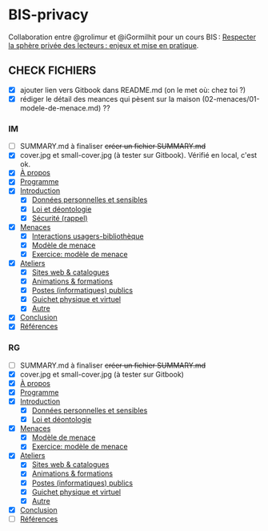 # BIS-privacy

Collaboration entre @grolimur et @iGormilhit pour un cours BIS : [Respecter la sphère privée des lecteurs : enjeux et mise en pratique](http://www.bis.ch/fr/formation-continue/agenda/kursdetail/respecter-la-sphere-privee-des-lecteurs-enjeux-et-mise-en-pratique.html "Descriptif du cours sur le site de BIS").

## CHECK FICHIERS

- [x] ajouter lien vers Gitbook dans README.md (on le met où: chez toi ?)
- [x] rédiger le détail des meances qui pèsent sur la maison (02-menaces/01-modele-de-menace.md) ??
 
### IM

- [ ] SUMMARY.md à finaliser ~~créer un fichier SUMMARY.md~~
- [x] cover.jpg et small-cover.jpg (à tester sur Gitbook). Vérifié en local, c'est ok.
- [x] [À propos](README.md)
- [x] [Programme](00-programme.md)
- [x] [Introduction](01-introduction/README.md)
    - [x] [Données personnelles et sensibles](01-introduction/01-donnees.md)
    - [x] [Loi et déontologie](01-introduction/02-loi-deontologie.md)
    - [x] [Sécurité (rappel)](01-introduction/03-securite.md)
- [x] [Menaces](02-menaces/README.md)
    - [x] [Interactions usagers-bibliothèque](02-menaces/01-usagers-bib.md)
    - [x] [Modèle de menace](02-menaces/02-modele-de-menace.md)
    - [x] [Exercice: modèle de menace](02-menaces/03-tableau-menaces.md)
- [x] [Ateliers](03-ateliers/README.md)
    - [x] [Sites web & catalogues](03-ateliers/01-site-web-catalogue.md)
    - [x] [Animations & formations](03-ateliers/02-animations-formations.md)
    - [x] [Postes (informatiques) publics](03-ateliers/03-poste-publics.md)
    - [x] [Guichet physique et virtuel](03-ateliers/04-guichet.md)
    - [x] [Autre](03-ateliers/05-autre.md)
- [x] [Conclusion](04-conclusion/README.md)
- [x] [Références](05-references/README.md)

### RG

- [ ] SUMMARY.md à finaliser ~~créer un fichier SUMMARY.md~~
- [x] cover.jpg et small-cover.jpg (à tester sur Gitbook)
- [x] [À propos](README.md)
- [x] [Programme](00-programme.md)
- [x] [Introduction](01-introduction/README.md)
    - [x] [Données personnelles et sensibles](01-introduction/01-donnees.md)
    - [x] [Loi et déontologie](01-introduction/02-loi-deontologie.md)
- [x] [Menaces](02-menaces/README.md)
    - [x] [Modèle de menace](02-menaces/01-modele-de-menace.md)
    - [x] [Exercice: modèle de menace](02-menaces/02-tableau-menaces.md)
- [x] [Ateliers](03-ateliers/README.md)
    - [x] [Sites web & catalogues](03-ateliers/01-site-web-catalogue.md)
    - [x] [Animations & formations](03-ateliers/02-animations-formations.md)
    - [x] [Postes (informatiques) publics](03-ateliers/03-poste-publics.md)
    - [x] [Guichet physique et virtuel](03-ateliers/04-guichet.md)
    - [x] [Autre](03-ateliers/05-autre.md)
- [x] [Conclusion](04-conclusion/README.md)
- [ ] [Références](05-references/README.md)
